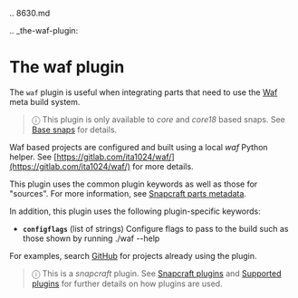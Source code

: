 .. 8630.md

.. _the-waf-plugin:

# The waf plugin

The `waf` plugin is useful when integrating parts that need to use the [Waf](https://waf.io/) meta build system.

> ⓘ This plugin is only available to _core_ and _core18_ based snaps. See [Base snaps](/t/base-snaps/11198) for details.

Waf based projects are configured and built using a local *waf* Python helper. See  [https://gitlab.com/ita1024/waf/](https://gitlab.com/ita1024/waf/) for more details.


This plugin uses the common plugin keywords as well as those for "sources". For more information, see [Snapcraft parts metadata](/t/snapcraft-parts-metadata/8336).

In addition, this plugin uses the following plugin-specific keywords:

- **`configflags`** (list of strings)
     Configure flags to pass to the build such as those shown by running      ./waf --help

For examples, search [GitHub](https://github.com/search?q=path%3Asnapcraft.yaml+%22plugin%3A+waf%22&type=Code) for projects already using the plugin.

> ⓘ  This is a *snapcraft* plugin. See [Snapcraft plugins](/t/snapcraft-plugins/4284) and [Supported plugins](/t/supported-plugins/8080) for further details on how plugins are used.